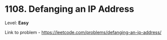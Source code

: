 # 1108. Defanging an IP Address

Level: **Easy**

Link to problem - https://leetcode.com/problems/defanging-an-ip-address/

